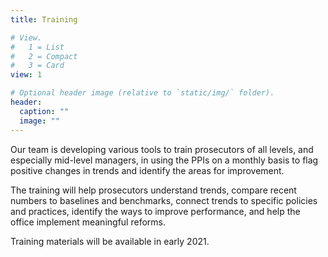 ```yaml
---
title: Training

# View.
#   1 = List
#   2 = Compact
#   3 = Card
view: 1

# Optional header image (relative to `static/img/` folder).
header: 
  caption: ""
  image: ""
---
```

Our team is developing various tools to train prosecutors of all levels, and especially mid-level managers, in using the PPIs on a monthly basis to flag positive changes in trends and identify the areas for improvement. 

The training will help prosecutors understand trends, compare recent numbers to baselines and benchmarks, connect trends to specific policies and practices, identify the ways to improve performance, and help the office implement meaningful reforms. 


Training materials will be available in early 2021.
